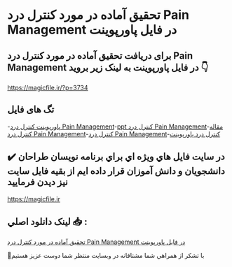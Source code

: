 # تحقیق آماده در مورد کنترل درد Pain Management در فایل پاورپوینت

## برای دریافت تحقیق آماده در مورد کنترل درد Pain Management در فایل پاورپوینت به لینک زیر بروید 👇

https://magicfile.ir/?p=3734

## تگ های فایل

-[پاورپوینت کنترل درد Pain Management](https://magicfile.ir/product/%d8%aa%d8%ad%d9%82%db%8c%d9%82-%da%a9%d9%86%d8%aa%d8%b1%d9%84-%d8%af%d8%b1%d8%af-pain-management-%d8%af%d8%b1-%d9%be%d8%a7%d9%88%d8%b1%d9%be%d9%88%db%8c%d9%86%d8%aa/)-[ppt کنترل درد Pain Management](https://magicfile.ir/product/%d8%aa%d8%ad%d9%82%db%8c%d9%82-%da%a9%d9%86%d8%aa%d8%b1%d9%84-%d8%af%d8%b1%d8%af-pain-management-%d8%af%d8%b1-%d9%be%d8%a7%d9%88%d8%b1%d9%be%d9%88%db%8c%d9%86%d8%aa/)-[مقاله کنترل درد Pain Management](https://magicfile.ir/product/%d8%aa%d8%ad%d9%82%db%8c%d9%82-%da%a9%d9%86%d8%aa%d8%b1%d9%84-%d8%af%d8%b1%d8%af-pain-management-%d8%af%d8%b1-%d9%be%d8%a7%d9%88%d8%b1%d9%be%d9%88%db%8c%d9%86%d8%aa/)-[کنترل درد Pain Management](https://magicfile.ir/product/%d8%aa%d8%ad%d9%82%db%8c%d9%82-%da%a9%d9%86%d8%aa%d8%b1%d9%84-%d8%af%d8%b1%d8%af-pain-management-%d8%af%d8%b1-%d9%be%d8%a7%d9%88%d8%b1%d9%be%d9%88%db%8c%d9%86%d8%aa/)-[کنترل درد پاورپوینت](https://magicfile.ir/product/%d8%aa%d8%ad%d9%82%db%8c%d9%82-%da%a9%d9%86%d8%aa%d8%b1%d9%84-%d8%af%d8%b1%d8%af-pain-management-%d8%af%d8%b1-%d9%be%d8%a7%d9%88%d8%b1%d9%be%d9%88%db%8c%d9%86%d8%aa/)

## ✔️ در سايت فايل هاي ويژه اي براي برنامه نويسان طراحان دانشجويان و دانش آموزان قرار داده ايم از بقيه فايل سايت نيز ديدن فرماييد

https://magicfile.ir


## لينک دانلود اصلي 📥 :

[تحقیق آماده در مورد کنترل درد Pain Management در فایل پاورپوینت](https://magicfile.ir/product/%d8%aa%d8%ad%d9%82%db%8c%d9%82-%da%a9%d9%86%d8%aa%d8%b1%d9%84-%d8%af%d8%b1%d8%af-pain-management-%d8%af%d8%b1-%d9%be%d8%a7%d9%88%d8%b1%d9%be%d9%88%db%8c%d9%86%d8%aa/) 


🙏با تشکر از همراهي شما مشتاقانه در وبسایت منتظر شما دوست عزیز هستیم

